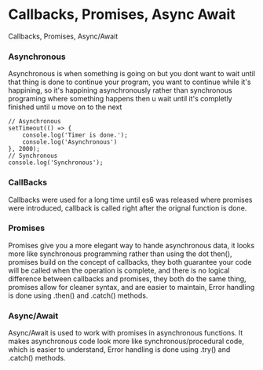 # Callbacks, Promises, Async Await

Callbacks, Promises, Async/Await
### Asynchronous
 Asynchronous is when something is going on but you dont want to wait until that thing is
 done to continue your program, you want to continue while it's happining, so it's happining 
 asynchronously rather than synchronous programing where something happens then u wait until it's
 completly finished until u move on to the next

```
// Asynchronous
setTimeout(() => {
    console.log('Timer is done.');
    console.log('Asynchronous')
}, 2000);
// Synchronous
console.log('Synchronous');
```
### CallBacks
 Callbacks were used for a long time until es6 was
 released where promises were introduced, callback is called
 right after the orignal function is done.
### Promises
 Promises give you a more elegant way to hande asynchronous
 data, it looks more like synchronous programming rather
 than using the dot then(), promises build on the concept of callbacks, they both guarantee 
 your code will be called when the operation is complete, and there is no logical difference between callbacks and promises,
 they both do the same thing, promises allow for cleaner syntax, and are easier to maintain, 
 Error handling is done using .then() and .catch() methods.
### Async/Await
Async/Await is used to work with promises in asynchronous functions. It makes asynchronous code look more like synchronous/procedural code, which is easier to understand, Error handling is done using .try() and .catch() methods.